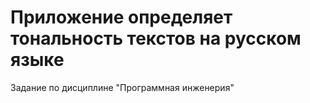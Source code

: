 # Приложение определяет тональность текстов на русском языке  

Задание по дисциплине "Программная инженерия"
